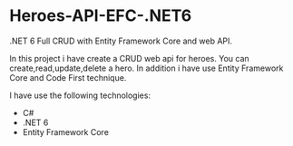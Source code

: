 # Heroes-API-EFC-.NET6
.NET 6 Full CRUD with Entity Framework Core and web API.

In this project i have create a CRUD web api for heroes.
You can create,read,update,delete a hero. In addition i have use Entity Framework Core and Code First technique.

I have use the following technologies:
- C#
- .NET 6
- Entity Framework Core
